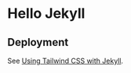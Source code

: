 # Hello Jekyll

## Deployment

See [Using Tailwind CSS with Jekyll](https://stevenwestmoreland.com/2021/01/using-tailwind-css-with-jekyll.html).